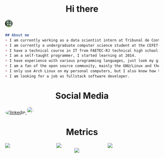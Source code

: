 <h1 align="center"> Hi there  </h1>

<img src="/githubBanner.svg" style="height: 1.5rem; width: 1.5rem; background-color: #fff; border-radius: 50%;">

```markdown
## About me
+ I am currently working as a data scientist intern at Tribunal de Contas da União (TCU), mostly working with Python and PowerBI.
+ I am currently a undergraduate computer science student at the CEFET-RJ.
+ I have a technical course in IT from FAETEC-RJ technical high school.
+ I am a self-taught programmer, I started learning at 2014.
+ I have experience with various programming languages, just look my github status.
+ I am a fan of the open source community, mainly the GNU/Linux and the Free Software Foundation.
+ I only use Arch Linux on my personal computers, but I also know how to use windows.
+ I am looking for a job as fullstack software developer.
```

<h1 align="center"> Social Media </h1>
<div style="justify-content: center;">
<a href="https://www.linkedin.com/in/nicolas-vycas/">
<img src="https://img.icons8.com/color/48/000000/linkedin.png" alt="linkedin" style="height: 1.5rem; width: 1.5rem; background-color: #fff; border-radius: 50%;"> </a>
<a href="https://twitter.com/NicolasVycas"> <img src="https://img.icons8.com/color/48/000000/twitter.png"style="height: 1.5rem; width: 1.5rem; background-color: #fff; border-radius: 50%;"> </a>
</div>

<h1 align="center"> Metrics </h1>
<div style="display: flex; align-items: center; justify-content: center;">
    <img width="45%" align="right" src="https://spotify-recently-played-readme.vercel.app/api?user=12152275299">
    <img width="45%" align="left"
        src="https://github-readme-stats.vercel.app/api/?username=tomast1337&count_private=true&theme=highcontrast&showicons=true&include_all_commits=true&hide_border=true">
    <img width="45%" align="left"
        src="https://github-readme-stats.vercel.app/api/top-langs/?username=tomast1337&layout=compact&theme=highcontrast&langs_count=10&hide_border=true">
</div>

<div style="display: flex; align-items: center; justify-content: center; bottom: 0;">
    <img width="10%" align="right"
        src="https://visitor-badge.glitch.me/badge?page_id=tomast1337&left_color=black&right_color=black">
</div>

<!--
<a align="right" href="#js-contribution-activity" >
<h3>Go to de bottom</h3>
</a>
<div style="display: flex; align-items: center; justify-content: center;">
<img width="47%" src="https://c.tenor.com/AHYlWi0X6iIAAAAC/goatmen-baphomet.gif"/>
<img width="47%" src="https://c.tenor.com/D2H0hPltOdYAAAAd/golden-boy-fake-keyboard-programing-coding-paper-book.gif"/>
<img width="47%" src="https://c.tenor.com/z1LDV6CuPmAAAAAi/cowpls.gif"/>
<img width="47%" src="https://i.imgur.com/FstCWJw.jpg"/>
<img width="47%" src="https://media.giphy.com/media/hpQZfLj1eZIwB8BLCt/giphy-downsized-large.gif"/>
<img width="47%" src="https://c.tenor.com/5ovm9vk8nKAAAAAC/devil-satan.gif"/>
<img width="47%" src="https://c.tenor.com/86DpCwa6zjgAAAAi/yay.gif"/>
<img width="47%" src="https://c.tenor.com/CtdmjqENwtcAAAAd/python-programming.gif"/>
<img width="47%" src="https://media.giphy.com/media/RbaIbvRHON9kc/giphy.gif"/>
<img width="47%" src="https://c.tenor.com/idtpbzibaTQAAAAC/we-do-a-little-trolling.gif"/>
<img width="47%" src="https://c.tenor.com/HXBMXYbjF6QAAAAd/wizard-magic.gif"/>
<img width="47%" src="https://media2.giphy.com/media/JIX9t2j0ZTN9S/giphy.gif"/>
<img width="47%" src="https://i.imgur.com/1nLyu7B.jpg"/>
<img width="47%" src="https://i.imgur.com/CjXgDFd.gif"/>
<img width="47%" src="https://i.imgur.com/Cjm4gaE.gif"/>
<img width="47%" src="https://c.tenor.com/zAiEJ_4t5Y4AAAAi/minecraft-steve.gif"/>
<img width="47%" src="https://i.imgur.com/Nzr4fvt.gif"/>
<img width="47%" src="https://c.tenor.com/y2JXkY1pXkwAAAAd/cat-computer.gif"/>
<img width="47%" src="https://c.tenor.com/pPvZWI7oH-AAAAAC/ring-around-the-satan-powe-puff-girl.gif"/>
<img width="47%" src="https://c.tenor.com/gI1CoSP-3R8AAAAd/front.gif"/>
<img width="47%" src="https://c.tenor.com/BhUM-bbBrUkAAAAC/skype-cool.gif"/>
<img width="47%" src="https://i.imgur.com/hWdZ1k4.jpg"/>
<img width="47%" src="https://c.tenor.com/e_pgwWeLPrYAAAAC/jesus-dancing.gif"/>
<img width="47%" src="https://c.tenor.com/LnwhlzRVxMYAAAAC/wreck-it-ralph-glitch.gif"/>
<img width="47%" src="https://i.imgur.com/znp5oCC.png"/>
<img width="47%" src="https://c.tenor.com/nLSPDXcShSUAAAAd/bhop-bomb.gif"/>
<img width="47%" src="https://c.tenor.com/ArcUJOx5ciUAAAAd/ok-and-ok-and-meme.gif"/>
<img width="47%" src="https://c.tenor.com/xXhFF7JrduMAAAAd/terraria-pigs.gif"/>
<img width="47%" src="https://i.imgur.com/qojlhF0.jpg"/>
<img width="47%" src="https://i.imgur.com/uRLsPxb.jpg"/>
<img width="47%" src="https://c.tenor.com/jrfWyukiPgQAAAAd/ear-loop.gif"/>
<img width="47%" src="https://c.tenor.com/3VSWB_GIkqwAAAAd/wololo-age-of-empires.gif"/>
<img width="47%" src="https://media.giphy.com/media/wwg1suUiTbCY8H8vIA/giphy-downsized-large.gif"/>
<img width="47%" src="https://media.giphy.com/media/d09xZLj1wgWuQ/giphy.gif"/>
<img width="47%" src="https://media4.giphy.com/media/4N5ddOOJJ7gtKTgNac/giphy.gif"/>
<img width="47%" src="https://media.giphy.com/media/l6JPvw93tlqI7xRPYC/giphy-downsized-large.gif"/>
<img width="47%" src="https://i.imgur.com/QwYq0u2.gif"/>
<img width="47%" src="https://c.tenor.com/oNK2sV42IHoAAAAi/lego-stud.gif"/>
<img width="47%" src="https://c.tenor.com/_6_KkSyJqsEAAAAC/lenny-face-spongebob-spongebob.gif"/>
<img width="47%" src="https://i.imgur.com/W8cZCVs.gif"/>
<img width="47%" src="https://media.giphy.com/media/l41lNuGy4irk85vgc/giphy.gif"/>
<img width="47%" src="https://c.tenor.com/soWJduUFlq8AAAAd/back-end-sushi.gif"/>
<img width="47%" src="https://c.tenor.com/2x6aLHHOUGcAAAAC/programming-windows-forms.gif"/>
<img width="47%" src="https://c.tenor.com/az6DJhwwMPcAAAAM/kids-next-door-knd.gif"/>
<img width="47%" src="https://c.tenor.com/eUOiCZiskd8AAAAC/monkey-spinning-holding-hands.gif"/>
<img width="47%" src="https://c.tenor.com/y1zZaS0KYDwAAAAM/rollercoaster-rollercoaster-tycoon.gif"/>
<img width="47%" src="https://c.tenor.com/jvDsJ1E_wYUAAAAi/lego.gif"/>
<img width="47%" src="https://media.giphy.com/media/TiW6SYEYSTdvy/giphy.gif"/>
<img width="47%" src="https://c.tenor.com/atXWS_4DvH4AAAAd/cats-fat.gif"/>
<img width="47%" src="https://media.giphy.com/media/dvkFZr4VBBS6I/giphy.gif"/>
<img width="47%" src="https://c.tenor.com/41I-iMyClCgAAAAd/programmer-programming.gif"/>
<img width="47%" src="https://i.imgur.com/ZZz52xO.png"/>
<img width="47%" src="https://i.imgur.com/fdRRePK.gif"/>
<img width="47%" src="https://c.tenor.com/j348QScVAGIAAAAC/martinez-ctrlc-ctrlv-save-the-pesh.gif"/>
<img width="47%" src="https://c.tenor.com/4FfgAjZ8XWkAAAAi/hailey-hailey-munguia.gif"/>
<img width="47%" src="https://c.tenor.com/K5_CXjOpAmIAAAAC/good-morning.gif"/>
<img width="47%" src="https://c.tenor.com/TFgQFz50U1IAAAAi/pikachu-minecraft.gif"/>
<img width="47%" src="https://c.tenor.com/5Wt_oov5eJYAAAAC/stallman-meme-extreme.gif"/>
<img width="47%" src="https://c.tenor.com/lb5IqGp_7EMAAAAC/trollfacelmaaaao.gif"/>
<img width="47%" src="https://c.tenor.com/oB3o62J9hjkAAAAC/dancing-ferris.gif"/>
<img width="47%" src="https://c.tenor.com/ITHyzi083PMAAAAC/ahmed1122-ahmed1133.gif"/>
<img width="47%" src="https://c.tenor.com/SVJss_X_23MAAAAd/send-help-factorio.gif"/>
<img width="47%" src="https://c.tenor.com/Ff0VRngr3tgAAAAC/spongebob-nickelodeon.gif"/>
<img width="47%" src="https://i.imgur.com/pArBTFv.jpg"/>
<img width="47%" src="https://i.imgur.com/BuYYZJ0.png"/>
<img width="47%" src="https://c.tenor.com/5jx0ZD6U1ZIAAAAC/keyboard-computer.gif"/>
<img width="47%" src="https://c.tenor.com/3DZWdm65UnAAAAAC/portal2-infitinte-loop.gif"/>
<img width="47%" src="https://c.tenor.com/PluWlPF6aikAAAAd/linux-kali-linux.gif"/>
<img width="47%" src="https://c.tenor.com/t93Hv4Qp7WcAAAAC/skeleton.gif"/>
<img width="47%" src="https://i.imgur.com/OwefV3G.png"/>
<img width="47%" src="https://c.tenor.com/uja3GYK7zGoAAAAC/grimadveturesofbillyandmandy-destroyusall.gif"/>
<img width="47%" src="https://i.imgur.com/9w71p2i.png"/>
<img width="47%" src="https://c.tenor.com/KA4Tw6eBoFQAAAAd/vinesauce-meat-worm-earthworm-squish.gif"/>
<img width="47%" src="https://c.tenor.com/j6_6aCVEztQAAAAi/skeletons-two-dancing-skeletons.gif"/>
<img width="47%" src="https://c.tenor.com/eJZbFUQUMzEAAAAC/nosql-power-rangers.gif"/>
<img width="47%" src="https://i.imgur.com/4T9Ns1h.jpg"/>
<img width="47%" src="https://c.tenor.com/nkFBGKSoTf0AAAAi/lego-lego-star-wars.gif"/>
<img width="47%" src="https://c.tenor.com/1ShMjdu3NkcAAAAd/bfur-bhop.gif"/>
<img width="47%" src="https://c.tenor.com/lOOrRXcfdz4AAAAC/games-half-life.gif"/>
<img width="47%" src="https://c.tenor.com/qN0wGnkjFPMAAAAC/halflife-dance.gif"/>
<img width="47%" src="https://c.tenor.com/XvnMlKTL8gcAAAAi/tf2-team-fortress2.gif"/>
<img width="47%" src="https://c.tenor.com/NYrgLNGuy7YAAAAC/the-c-programming-language-uncle-dane.gif"/>
<img width="47%" src="https://c.tenor.com/M25IBWmUp2gAAAAC/minecraft-cat.gif"/>
<img width="47%" src="https://i.imgur.com/47kJmVY.gif"/>
<img width="47%" src="https://c.tenor.com/MGyEsNOcVhoAAAAM/half-life-big-chungus.gif"/>
<img width="47%" src="https://i.imgur.com/XGg0RDt.png"/>
<img width="47%" src="https://c.tenor.com/GEP7e6U2uqgAAAAC/spongebob-happy.gif"/>
<img width="47%" src="https://i.imgur.com/bspc7ZX.jpg"/>
<img width="47%" src="https://i.imgur.com/4lSr33I.gif"/>
<img width="47%" src="https://c.tenor.com/2PwOrrOtcUQAAAAd/satisfactory-this-could-be-us-but-you-playing.gif"/>
<img width="47%" src="https://c.tenor.com/z3Vqx6hmE5QAAAAC/whale-docker.gif"/>
<img width="47%" src="https://i.imgur.com/awmFCwt.png"/>
<img width="47%" src="https://c.tenor.com/rLA7xiMQIRkAAAAd/xd-fani.gif"/>
<img width="47%" src="https://c.tenor.com/HFdN8j-IG_kAAAAC/vault-boy.gif"/>
<img width="47%" src="https://c.tenor.com/NN9_wWaCxx8AAAAi/mysql.gif"/>
<img width="47%" src="https://c.tenor.com/0OP24La-oXMAAAAC/devil-satan.gif"/>
<img width="47%" src="https://c.tenor.com/Gr6yNiiReD8AAAAd/quake-grunt.gif"/>
<img width="47%" src="https://i.imgur.com/U2FXq7c.png"/>
<img width="47%" src="https://i.imgur.com/K2Riz9n.png"/>
<img width="47%" src="https://c.tenor.com/1DZ525bh7u4AAAAd/ashswag-ashswagg.gif"/>
<img width="47%" src="https://i.imgur.com/W4PLb0U.jpg"/>
<img width="47%" src="https://c.tenor.com/fiarhIxtD74AAAAd/postal-petition.gif"/>
<img width="47%" src="https://c.tenor.com/nmG1ZOuMsAUAAAAd/linux-meme.gif"/>
<img width="47%" src="https://i.imgur.com/oVSdZ4E.gif"/>
<img width="47%" src="https://i.imgur.com/hjhXTLw.gif"/>
<img width="47%" src="https://c.tenor.com/ihEIlToAUZYAAAAd/linux-chad.gif"/>
<img width="47%" src="https://c.tenor.com/OQYGwEOu4pkAAAAC/titanfall.gif"/>
<img width="47%" src="https://c.tenor.com/P-brVOL7poAAAAAM/ours-communism.gif"/>
<img width="47%" src="https://c.tenor.com/rr-rMUcq7T8AAAAS/666.gif"/>
<img width="47%" src="https://i.imgur.com/haejQT6.gif"/>
<img width="47%" src="https://c.tenor.com/9RCIDZjkhBsAAAAC/hamster-meme.gif"/>
<img width="47%" src="https://media.giphy.com/media/SPM7wUAAPZBtA0YO3M/giphy.gif"/>
<img width="47%" src="https://c.tenor.com/0-iYZUWms_8AAAAC/minecraft-ghast.gif"/>
<img width="47%" src="https://c.tenor.com/MOQRoWd_fewAAAAS/bom-dia-birds.gif"/>
<img width="47%" src="https://c.tenor.com/RFmgfvXWOsAAAAAd/floppa-big-floppa.gif"/>
<img width="47%" src="https://media.giphy.com/media/KAq5w47R9rmTuvWOWa/giphy.gif"/>
<img width="47%" src="https://i.imgur.com/8dDOih2.gif"/>
<img width="47%" src="https://media.giphy.com/media/10zxDv7Hv5RF9C/giphy.gif"/>
<img width="47%" src="https://c.tenor.com/VpjodGNf61AAAAAi/gta-gta-turk.gif"/>
<img width="47%" src="https://i.imgur.com/rCCzdqH.gif"/>
<img width="47%" src="https://i.imgur.com/5wwGDgl.gif"/>
<img width="47%" src="https://c.tenor.com/uLsTFuk_GUAAAAAd/zombie-pollo.gif"/>
<img width="47%" src="https://c.tenor.com/-CfhczC_cREAAAAC/angai313-spongebob-sad.gif"/>
<img width="47%" src="https://c.tenor.com/rh87gPA5SfUAAAAd/kotlin-java.gif"/>
<img width="47%" src="https://c.tenor.com/EWRvErYGzPUAAAAC/bugs-bunny-looney-tunes.gif"/>
<img width="47%" src="https://c.tenor.com/hS4LxDvODwIAAAAi/awkward-flushed-awkward.gif"/>
<img width="47%" src="https://c.tenor.com/k6bT1Gfoq4YAAAAC/crazy-christmas.gif"/>
<img width="47%" src="https://c.tenor.com/TIoD6CzS1SQAAAAC/nvidia-nvidia-gif.gif"/>
<img width="47%" src="https://c.tenor.com/yFJ7Qw8Tp9QAAAAC/kirby-human-face-meme.gif"/>
<img width="47%" src="https://c.tenor.com/PCC19RJ1deYAAAAC/thumbs-up-nice.gif"/>
<img width="47%" src="https://c.tenor.com/bjRu-zpj6XYAAAAC/money-donald-duck.gif"/>
<img width="47%" src="https://c.tenor.com/dyjbZoINqZUAAAAC/cat-funny.gif"/>
<img width="47%" src="https://c.tenor.com/_DOBjnGspYAAAAAC/code-coding.gif"/>
<img width="47%" src="https://i.imgur.com/ztSnhNy.gif"/>
<img width="47%" src="https://c.tenor.com/_3z8tJh5XpQAAAAd/factorio-we-do-a-little.gif"/>
<img width="47%" src="https://c.tenor.com/95uggvidCdQAAAAi/erenlover.gif"/>
<img width="47%" src="https://c.tenor.com/JMBuILj3etEAAAAC/black-magic-to-get-love-back.gif"/>
<img width="47%" src="https://i.imgur.com/qkmrJzH.gifv"/>
<img width="47%" src="https://c.tenor.com/dUQDEo5YvpMAAAAi/sweetragers-dog.gif"/>
<img width="47%" src="https://c.tenor.com/MCpa18pw6QcAAAAC/arch-linux-arch.gif"/>
<img width="47%" src="https://media.giphy.com/media/xm2lRjZ2WMvN6/giphy.gif"/>
<img width="47%" src="https://c.tenor.com/xNRhrryNHUQAAAAC/wall-headbang.gif"/>
<img width="47%" src="https://i.imgur.com/1BuPHpv.jpg"/>
<img width="47%" src="https://c.tenor.com/N9p6m411EBkAAAAd/lol-sus.gif"/>
<img width="47%" src="https://i.imgur.com/o3ldI8m.jpg"/>
<img width="47%" src="https://i.imgur.com/yAZZnN6.jpg"/>
<img width="47%" src="https://i.imgur.com/LEovpI5.jpg"/>
<img width="47%" src="https://i.imgur.com/4YOnpxZ.gif"/>
<img width="47%" src="https://i.imgur.com/bTfJC1c.jpg"/>
<img width="47%" src="https://i.imgur.com/ufFm87O.png"/>
<img width="47%" src="https://i.imgur.com/grbJjOf.gif"/>
<img width="47%" src="https://c.tenor.com/oe4StDDhhlEAAAAd/fucking-werewolf-asso-band.gif"/>
<img width="47%" src="https://c.tenor.com/Kqh--cqlUK4AAAAd/wave-waving.gif"/>
<img width="47%" src="https://c.tenor.com/e_cOg0wWyQUAAAAd/cat-finger.gif"/>
<img width="47%" src="https://c.tenor.com/6deljAemwSoAAAAC/java-script.gif"/>
<img width="47%" src="https://i.imgur.com/GbgUe5Q.jpg"/>
<img width="47%" src="https://c.tenor.com/6plWJaG3IDUAAAAd/we-do-a-little-trolling.gif"/>
<img width="47%" src="https://c.tenor.com/kUQiovjlSu4AAAAi/eternal-mald.gif"/>
<img width="47%" src="https://c.tenor.com/pvtLWG1BH6oAAAAC/dancing-skeleton-skeleton-dancing.gif"/>
<img width="47%" src="https://c.tenor.com/xHErfSBH1hEAAAAi/spyro-the-dragon-purple-dragon.gif"/>
<img width="47%" src="https://c.tenor.com/fdkOGtKlgngAAAAM/intel-dead-inside.gif"/>
<img width="47%" src="https://i.imgur.com/ypb217Q.gif"/>
<img width="47%" src="https://c.tenor.com/_pZd2bab5LsAAAAi/rotating-rotation.gif"/>
<img width="47%" src="https://c.tenor.com/GbriZCzgyOMAAAAC/small-floppa-big-floppa.gif"/>
<img width="47%" src="https://c.tenor.com/qXsgPu0UMHEAAAAC/xd-programming.gif"/>
<img width="47%" src="https://media.giphy.com/media/V4NSR1NG2p0KeJJyr5/giphy.gif"/>
<img width="47%" src="https://c.tenor.com/rCPHjKVFtegAAAAC/13.gif"/>
<img width="47%" src="https://c.tenor.com/oLLx6tsML04AAAAi/omori.gif"/>
<img width="47%" src="https://media.giphy.com/media/tN7Hd0Ih0QBG0/giphy.gif"/>
<img width="47%" src="https://c.tenor.com/t-dTnCU-wDwAAAAC/death-grips.gif"/>
<img width="47%" src="https://media.giphy.com/media/5wWf7GKTWtUS6uvkf2U/giphy.gif"/>
<img width="47%" src="https://c.tenor.com/-cPvuijbvekAAAAC/you-monster-portal.gif"/>
<img width="47%" src="https://c.tenor.com/y5VpUxyw6fwAAAAd/amd-intel.gif"/>
<img width="47%" src="https://i.imgur.com/dwQ9T0w.gif"/>
<img width="47%" src="https://c.tenor.com/QcrcBpXx3qYAAAAC/boy-kid.gif"/>
<img width="47%" src="https://c.tenor.com/ASPoZ-hJLNQAAAAd/caracal-big.gif"/>
<img width="47%" src="https://i.imgur.com/p3giqjw.jpg"/>
<img width="47%" src="https://c.tenor.com/SR5EYRIl3qwAAAAC/turtle-spinning.gif"/>
<img width="47%" src="https://c.tenor.com/SSmsC4MNKcgAAAAC/cities-skylines-our-love.gif"/>
<img width="47%" src="https://c.tenor.com/1VQ5E2erdEcAAAAd/death-grips.gif"/>
<img width="47%" src="https://i.imgur.com/sUOHOuO.png"/>
<img width="47%" src="https://c.tenor.com/6-m72eKu6Q8AAAAi/rayman-rayman-legends.gif"/>
<img width="47%" src="https://c.tenor.com/AMtZzTuaZJIAAAAC/phoon-csgo.gif"/>
<img width="47%" src="https://i.imgur.com/etspvHA.jpg"/>
<img width="47%" src="https://media.giphy.com/media/PDHMkTp8dbV9onH1Ck/giphy.gif"/>
<img width="47%" src="https://media.giphy.com/media/TNYfrTslqLuqQ/giphy.gif"/>
<img width="47%" src="https://c.tenor.com/QNZcBAHCkyAAAAAi/lego-lego-stud.gif"/>
<img width="47%" src="https://c.tenor.com/bQCHJwgCNuMAAAAS/kitten-cat.gif"/>
<img width="47%" src="https://c.tenor.com/CYvlGxL0i2IAAAAC/sepples-cpp.gif"/>
<img width="47%" src="https://c.tenor.com/gHkiJ_tN3J4AAAAj/creepy-smile-creeper-minecraft.gif"/>
<img width="47%" src="https://i.imgur.com/ZxDMqEy.jpg"/>
<img width="47%" src="https://c.tenor.com/y4rAcGcOM28AAAAC/caveira-skeleton.gif"/>
<img width="47%" src="https://c.tenor.com/rWBq-Ydij4IAAAAC/spongebob-breath-in.gif"/>
<img width="47%" src="https://c.tenor.com/2dnjY8P6eJQAAAAd/java-script-metal-gear-rising.gif"/>
<img width="47%" src="https://media.giphy.com/media/l41lMJNpo5w5bEf1S/giphy.gif"/>
<img width="47%" src="https://c.tenor.com/ZF5oNy1O0EsAAAAC/ok-nice.gif"/>
<img width="47%" src="https://i.imgur.com/YPGn1E6.jpg"/>
<img width="47%" src="https://i.imgur.com/d5qfedK.jpg"/>
<img width="47%" src="https://c.tenor.com/57w9du3NrV0AAAAd/css-html.gif"/>
<img width="47%" src="https://c.tenor.com/0i8TCrriHLUAAAAd/developer-developers.gif"/>
<img width="47%" src="https://i.imgur.com/GRnNrIz.jpg"/>
<img width="47%" src="https://c.tenor.com/ITctI_ZpHIoAAAAd/brain-linux.gif"/>
<img width="47%" src="https://i.imgur.com/kdmDBMb.png"/>
<img width="47%" src="https://c.tenor.com/_7r8RXryt3QAAAAC/python-powered.gif"/>
<img width="47%" src="https://c.tenor.com/E9gaDL7MZqcAAAAM/headshot-fps-doug.gif"/>
<img width="47%" src="https://c.tenor.com/oDIYSicEmpEAAAAC/triggered.gif"/>
<img width="47%" src="https://c.tenor.com/zgH4IzQ3tU4AAAAC/ahmed1122-ahmed1133.gif"/>
<img width="47%" src="https://i.imgur.com/SydibcP.png"/>
<img width="47%" src="https://c.tenor.com/wzg6hjn71uMAAAAC/meh-monday.gif"/>
<img width="47%" src="https://c.tenor.com/Jz4gS-SqE-oAAAAd/roller-coaster-tycoon-rct.gif"/>
<img width="47%" src="https://c.tenor.com/k8kVwAg9XMkAAAAC/we-feelin-that-grips-vibe-p0rt3r.gif"/>
<img width="47%" src="https://c.tenor.com/pc8nVQsN58oAAAAC/courage-the-cowardly-dog-cartoon.gif"/>
<img width="47%" src="https://c.tenor.com/GBdIH5sL4XQAAAAC/the-rock-rock.gif"/>
<img width="47%" src="https://c.tenor.com/3iFiGqYEtvMAAAAd/git-code.gif"/>
<img width="47%" src="https://i.imgur.com/4qe8X6z.jpg"/>
<img width="47%" src="https://c.tenor.com/4IXEInpfbXoAAAAi/minecraft-loggers.gif"/>
<img width="47%" src="https://c.tenor.com/KVdhdYLxRBsAAAAd/nikocado.gif"/>
<img width="47%" src="https://i.imgur.com/YIbySsD.jpg"/>
<img width="47%" src="https://c.tenor.com/PNQ0s0TQAaIAAAAd/black-mesa-military.gif"/>
<img width="47%" src="https://i.imgur.com/BpgvYew.jpg"/>
<img width="47%" src="https://i.imgur.com/dyF96n3.jpg"/>
<img width="47%" src="https://c.tenor.com/2ofdqXF5UDwAAAAd/dance-tankman-trolling.gif"/>
<img width="47%" src="https://i.imgur.com/aZrZBvb.png"/>
<img width="47%" src="https://c.tenor.com/cmZfdpdMMu0AAAAC/bugsbunny-drag.gif"/>
<img width="47%" src="https://media.giphy.com/media/MobMVcp5cA7Ys/giphy.gif"/>
<img width="47%" src="https://c.tenor.com/_nhL5haCPswAAAAi/spyro-the-dragon-purple-dragon.gif"/>
<img width="47%" src="https://c.tenor.com/5ry-200hErMAAAAd/hacker-hacker-man.gif"/>
<img width="47%" src="https://c.tenor.com/Ewp7_04KPfcAAAAC/python-beloved.gif"/>
<img width="47%" src="https://c.tenor.com/yhUkQ85oxDsAAAAd/cachorro-brasil.gif"/>
<img width="47%" src="https://c.tenor.com/ihqN6a3iiYEAAAAd/pikachu-shocked-face-stunned.gif"/>
<img width="47%" src="https://c.tenor.com/k6jQyDrKOQwAAAAC/laughing-crying.gif"/>
<img width="47%" src="https://c.tenor.com/f-nICqWLnrQAAAAC/programmer-cycle.gif"/>
<img width="47%" src="https://c.tenor.com/-JTEXr3fGCQAAAAC/ballsy-basil.gif"/>
<img width="47%" src="https://c.tenor.com/vIo147-tQ1YAAAAC/gmod-spin.gif"/>
<img width="47%" src="https://c.tenor.com/PMFLSzUKY30AAAAd/merge-merge-conflict.gif"/>
<img width="47%" src="https://c.tenor.com/fGhQ_tsP2uEAAAAd/giga-chad.gif"/>
<img width="47%" src="https://i.imgur.com/tISwuoK.jpg"/>
<img width="47%" src="https://c.tenor.com/yKeLDySt2FsAAAAC/minion-woohoo.gif"/>
<img width="47%" src="https://i.imgur.com/cHxIL53.gif"/>
<img width="47%" src="https://c.tenor.com/nXBfDiPCZ0EAAAAC/glitch-cosby.gif"/>
<img width="47%" src="https://media.giphy.com/media/2SYpZ92iLQsF6QZl5u/giphy.gif"/>
<img width="47%" src="https://media.giphy.com/media/sgVb9gX9DpYEo/giphy.gif"/>
<img width="47%" src="https://c.tenor.com/GEqe9OoB2skAAAAC/rtx-gpu.gif"/>
<img width="47%" src="https://c.tenor.com/3XjjKTKwxFIAAAAC/trollface-real-trollface.gif"/>
<img width="47%" src="https://c.tenor.com/fzl1j4NuPIwAAAAi/spinning-luigi.gif"/>
<img width="47%" src="https://i.imgur.com/Z98Do7W.gif"/>
<img width="47%" src="https://c.tenor.com/GKf2JmJTrv0AAAAC/javascript-hadouken.gif"/>
<img width="47%" src="https://media.giphy.com/media/l2JJDSSj0SA1OYP4s/giphy.gif"/>
<img width="47%" src="https://c.tenor.com/MdkTAaFGhRUAAAAd/cat-standing.gif"/>
<img width="47%" src="https://c.tenor.com/MNMJnrnl3SUAAAAd/black-mesa-rocket-jump.gif"/>
<img width="47%" src="https://c.tenor.com/ZmeOX7hgUfUAAAAd/reactjs-nextjs.gif"/>
<img width="47%" src="https://media.giphy.com/media/La3G8N3tn4nzW/giphy.gif"/>
<img width="47%" src="https://c.tenor.com/ocD-vm1ckMEAAAAi/balls-tesi-emoji-fortnite-among-us.gif"/>
<img width="47%" src="https://c.tenor.com/epTbXVRVM44AAAAC/floppa-bingus.gif"/>
<img width="47%" src="https://media.giphy.com/media/kWhqJLsGxwtLQI6nFG/giphy.gif"/>
<img width="47%" src="https://c.tenor.com/iU55dlYdq5kAAAAd/linux-you-proprietary-bitch.gif"/>
<img width="47%" src="https://i.imgur.com/LuvZ2if.gif"/>
<img width="47%" src="https://i.imgur.com/CjLecqy.gif"/>
<img width="47%" src="https://c.tenor.com/lD4ehjqMEmcAAAAi/polarbear-bear.gif"/>
<img width="47%" src="https://c.tenor.com/Phv4uQit9xUAAAAC/get-real-counter-strike.gif"/>
<img width="47%" src="https://i.imgur.com/9o5SGFU.gif"/>
<img width="47%" src="https://c.tenor.com/gTg8ZSZMR6YAAAAC/scaler-create-impact.gif"/>
<img width="47%" src="https://c.tenor.com/zR7DSqJTks0AAAAi/linux-tux.gif"/>
<img width="47%" src="https://c.tenor.com/ZDdqD2J3pCwAAAAC/devil-laughing.gif"/>
<img width="47%" src="https://c.tenor.com/PMRtwyuL-5oAAAAC/donald-duck-actual-ducks.gif"/>
<img width="47%" src="https://c.tenor.com/vKctrvaXe74AAAAd/comunism.gif"/>
<img width="47%" src="https://c.tenor.com/0ZtQO2B3HxYAAAAC/flowers-emoji-flowers-for-you-emoji.gif"/>
<img width="47%" src="https://c.tenor.com/K9Ws6_YNdaAAAAAM/omg-reaper-skull-goth-cute-scythe-death-bashful-blushing.gif"/>
<img width="47%" src="https://c.tenor.com/Vk3eHZgEG_YAAAAd/wizard-magic.gif"/>
<img width="47%" src="https://c.tenor.com/m25OJ4LZGGYAAAAS/paola-bracho.gif"/>
<img width="47%" src="https://c.tenor.com/cARXPXUPT0EAAAAM/666-satan.gif"/>
<img width="47%" src="https://c.tenor.com/mCiM7CmGGI4AAAAC/naruto.gif"/>
<img width="47%" src="https://i.imgur.com/VwcocJi.jpg"/>
<img width="47%" src="https://c.tenor.com/IVCnKbtTeRQAAAAC/programming-computer.gif"/>
<img width="47%" src="https://i.imgur.com/ok5xaxY.gif"/>
<img width="47%" src="https://media.giphy.com/media/j0eCtu80OEzbIft6C6/giphy-downsized-large.gif"/>
<img width="47%" src="https://i.imgur.com/sHj38NQ.gif"/>
<img width="47%" src="https://c.tenor.com/xSNGXUnGUYoAAAAi/lego-spin.gif"/>
<img width="47%" src="https://i.imgur.com/PzphveT.gif"/>
<img width="47%" src="https://c.tenor.com/5D_XxFIPmoMAAAAC/forest-gump.gif"/>
<img width="47%" src="https://c.tenor.com/n6KkQ8NdSCEAAAAC/the-grim.gif"/>
<img width="47%" src="https://media.giphy.com/media/l0JMrPWRQkTeg3jjO/giphy.gif"/>
<img width="47%" src="https://c.tenor.com/0pg9Xfw36SMAAAAi/quake-quake-guy.gif"/>
<img width="47%" src="https://c.tenor.com/GL-vkS_koLUAAAAi/emotiguy.gif"/>
<img width="47%" src="https://c.tenor.com/fq1xRfSshYgAAAAi/alex.gif"/>
<img width="47%" src="https://media.giphy.com/media/C2TaGZ121zllu/giphy.gif"/>
<img width="47%" src="https://c.tenor.com/1QrXmTJBvT8AAAAd/linux-linux-meme.gif"/>
<img width="47%" src="https://c.tenor.com/5lOwdfx7pDcAAAAS/halflife-dance.gif"/>
<img width="47%" src="https://c.tenor.com/qgcd6QFvyYgAAAAC/quake-quake-champions.gif"/>
<img width="47%" src="https://i.imgur.com/8dxHD4R.gif"/>
<img width="47%" src="https://c.tenor.com/Msoe1K-z3ncAAAAC/spongebob-squarepants-strong.gif"/>
<img width="47%" src="https://i.imgur.com/4MCaKpz.gif"/>
<img width="47%" src="https://c.tenor.com/qb2bsVxmgXUAAAAC/100gecs-dylanbrady.gif"/>
<img width="47%" src="https://media.giphy.com/media/3o6vXQIj1UkV8FZ7VK/giphy-downsized-large.gif"/>
<img width="47%" src="https://c.tenor.com/oFdmrLptnIcAAAAC/were-sorry-to-inform-you-that-big-chungus-has-passed-away-troll-face.gif"/>
<img width="47%" src="https://c.tenor.com/t8f7oXKWQucAAAAC/emobob-sponegbob.gif"/>
<img width="47%" src="https://c.tenor.com/QPH1n5tNvrYAAAAC/thumbs-up-wwe.gif"/>
<img width="47%" src="https://i.imgur.com/GKiYQSp.gif"/>
<img width="47%" src="https://c.tenor.com/yxDT5zI4ya4AAAAd/goatbigman.gif"/>
<img width="47%" src="https://c.tenor.com/GOmdYqT_dDoAAAAi/madden-school-modrew-gnu.gif"/>
<img width="47%" src="https://i.imgur.com/SFLtAvE.gif"/>
<img width="47%" src="https://c.tenor.com/NB00MkCyxAUAAAAi/meme-shaggy.gif"/>
<img width="47%" src="https://c.tenor.com/wzx-__J8hr4AAAAi/minecraft-arara.gif"/>
<img width="47%" src="https://media.giphy.com/media/SX113p6nq1MthjwsSJ/giphy-downsized-large.gif"/>
<img width="47%" src="https://media.giphy.com/media/3o85xnRrpRBP5Acut2/giphy.gif"/>
<img width="47%" src="https://c.tenor.com/l0muoY71-zQAAAAC/minion-but.gif"/>
<img width="47%" src="https://c.tenor.com/uYP_Nkq8VPsAAAAd/coding-hello-world.gif"/>
<img width="47%" src="https://i.imgur.com/dV21DTH.gif"/>
<img width="47%" src="https://c.tenor.com/9Xzbb_QFk_EAAAAC/russia-yummy.gif"/>
<img width="47%" src="https://c.tenor.com/UF6qhmzeK70AAAAC/ahmed1122-ahmed1133.gif"/>
<img width="47%" src="https://c.tenor.com/isd5gkkjbzQAAAAC/pollo-de-minecraft.gif"/>
<img width="47%" src="https://c.tenor.com/de0bZ3D7n3kAAAAC/glitch-cuddle.gif"/>
<img width="47%" src="https://c.tenor.com/Dre7KvcBj-wAAAAC/skull.gif"/>
<img width="47%" src="https://i.imgur.com/dlZC7wz.jpg"/>
<img width="47%" src="https://media.giphy.com/media/hU8zl0Je75fvOeq2rS/giphy-downsized-large.gif"/>
<img width="47%" src="https://c.tenor.com/30i367FNmmYAAAAi/gecs-100gecs.gif"/>
<img width="47%" src="https://c.tenor.com/pY8mYFr1YUMAAAAC/skeleton.gif"/>
<img width="47%" src="https://media.giphy.com/media/NsvO06o6y29Hy/giphy.gif"/>
<img width="47%" src="https://c.tenor.com/pw6BLCfVaUAAAAAd/yes-yes.gif"/>
<img width="47%" src="https://c.tenor.com/bm7DVcVp2m8AAAAi/tf2-team-fortress2.gif"/>
<img width="47%" src="https://c.tenor.com/1KSuHi0XOIgAAAAi/xd.gif"/>
<img width="47%" src="https://i.imgur.com/26aKVse.gif"/>
<img width="47%" src="https://c.tenor.com/yPTb4CQcumsAAAAC/xd-meme.gif"/>
<img width="47%" src="https://c.tenor.com/LwfnBuEFvkIAAAAd/death-grips-death-grips-is-online.gif"/>
<img width="47%" src="https://media.giphy.com/media/iIqmM5tTjmpOB9mpbn/giphy.gif"/>
<img width="47%" src="https://c.tenor.com/wz24kdz6aU8AAAAC/bateman-patrick-bateman.gif"/>
<img width="47%" src="https://c.tenor.com/oPYSDKdi8rsAAAAd/corrupt-datamosh.gif"/>
<img width="47%" src="https://media.giphy.com/media/xT8qBsOjMOcdeGJIU8/giphy.gif"/>
<img width="47%" src="https://c.tenor.com/IznMFkvtfIQAAAAC/satisfactory-clapping.gif"/>
<img width="47%" src="https://c.tenor.com/CERtaLqUv54AAAAC/going-postal-postal-dude.gif"/>
<img width="47%" src="https://c.tenor.com/66Kj3lvklXsAAAAC/minecraft-zombie.gif"/>
<img width="47%" src="https://i.imgur.com/CpIw7a5.jpg"/>
<img width="47%" src="https://i.imgur.com/GUg7txz.png"/>
<img width="47%" src="https://c.tenor.com/wP9svZId2dcAAAAC/csgo-lmao.gif"/>
<img width="47%" src="https://i.imgur.com/NZkUrwF.gif"/>
<img width="47%" src="https://c.tenor.com/r2imKc62Y80AAAAd/crystal-castles-bobux.gif"/>
<img width="47%" src="https://i.imgur.com/KYE9Rci.jpg"/>
<img width="47%" src="https://c.tenor.com/6_-TOVInJfgAAAAi/passaros.gif"/>
<img width="47%" src="https://c.tenor.com/3IYHLSvjU94AAAAd/spinfish.gif"/>
<img width="47%" src="https://i.imgur.com/wvcWo8L.jpg"/>
<img width="47%" src="https://c.tenor.com/8TSP6yGNshcAAAAM/emo.gif"/>
<img width="47%" src="https://c.tenor.com/S7trhxQFHLAAAAAC/hi-penguin-starbound.gif"/>
<img width="47%" src="https://c.tenor.com/2BE4nFmVwDIAAAAC/linux-linux-users.gif"/>
<img width="47%" src="https://media.giphy.com/media/UgdsbZzb2MIjS/giphy.gif"/>
<img width="47%" src="https://i.imgur.com/vFcI74T.jpg"/>
<img width="47%" src="https://i.imgur.com/yscmFqo.png"/>
<img width="47%" src="https://c.tenor.com/KTzB7c89AxUAAAAi/the-sims-plumbob.gif"/>
<img width="47%" src="https://c.tenor.com/j3kC6Ko96NwAAAAC/converted-alarm.gif"/>
<img width="47%" src="https://c.tenor.com/BhrMDVB-MG8AAAAd/death-grips-mc-ride.gif"/>
<img width="47%" src="https://c.tenor.com/xBJeAnCdsFwAAAAC/getting-stronger.gif"/>
<img width="47%" src="https://c.tenor.com/azZCJ2YpsGgAAAAi/programming.gif"/>
<img width="47%" src="https://c.tenor.com/1CnFSvfLeLsAAAAC/bug-programmer.gif"/>
<img width="47%" src="https://media.giphy.com/media/5l5iFmq52kwXK0FJQ9/giphy.gif"/>
<img width="47%" src="https://i.imgur.com/VVxuJ7e.jpg"/>
<img width="47%" src="https://c.tenor.com/loy6Mujys4QAAAAi/jesus-loves-you-love.gif"/>
<img width="47%" src="https://c.tenor.com/Oc72kk6SFJIAAAAC/devil-smile.gif"/>
<img width="47%" src="https://c.tenor.com/nYlL2gmHSbkAAAAC/penguins-of-madagascar-rico.gif"/>
<img width="47%" src="https://c.tenor.com/Qv7QutLH8oUAAAAC/richard-stallman-stallman.gif"/>
<img width="47%" src="https://i.imgur.com/Him0btA.png"/>
<img width="47%" src="https://c.tenor.com/Hhf0rlngqqsAAAAd/pain.gif"/>
<img width="47%" src="https://i.imgur.com/l5WrNw8.png"/>
<img width="47%" src="https://media.giphy.com/media/du3J3cXyzhj75IOgvA/giphy.gif"/>
<img width="47%" src="https://c.tenor.com/bM7Vh7ukdgQAAAAd/haytham-floppa-floppa-haytham.gif"/>
<img width="47%" src="https://media.giphy.com/media/gC7l2rYscSQ0w/giphy.gif"/>
<img width="47%" src="https://i.imgur.com/tn2Eo0X.jpg"/>
<img width="47%" src="https://c.tenor.com/kJm3ZmATrkwAAAAC/floppasit-floppa.gif"/>
<img width="47%" src="https://c.tenor.com/5o6lrOgkclgAAAAd/stranger-cat-stranger-things.gif"/>
<img width="47%" src="https://media.giphy.com/media/ROBoS4oSo2Fnq/giphy.gif"/>
<img width="47%" src="https://media.giphy.com/media/3o85xA8EitYjGGbn3y/giphy.gif"/>
<img width="47%" src="https://c.tenor.com/YM74HxjzuJwAAAAC/spongebob-cry.gif"/>
</div>
<a href="#global-nav" >
<h5>Go to the top</h5>
</a>

-->
